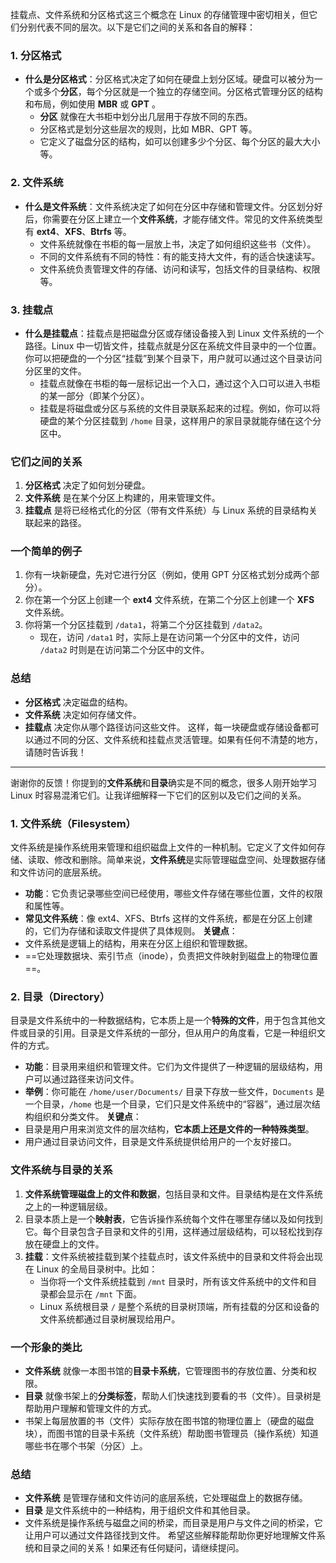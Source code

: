 挂载点、文件系统和分区格式这三个概念在 Linux 的存储管理中密切相关，但它们分别代表不同的层次。以下是它们之间的关系和各自的解释：
### 1. **分区格式**
- **什么是分区格式**：分区格式决定了如何在硬盘上划分区域。硬盘可以被分为一个或多个**分区**，每个分区就是一个独立的存储空间。分区格式管理分区的结构和布局，例如使用 **MBR** 或 **GPT** 。
  - **分区** 就像在大书柜中划分出几层用于存放不同的东西。
  - 分区格式是划分这些层次的规则，比如 MBR、GPT 等。
  - 它定义了磁盘分区的结构，如可以创建多少个分区、每个分区的最大大小等。
### 2. **文件系统**
- **什么是文件系统**：文件系统决定了如何在分区中存储和管理文件。分区划分好后，你需要在分区上建立一个**文件系统**，才能存储文件。常见的文件系统类型有 **ext4**、**XFS**、**Btrfs** 等。
  - 文件系统就像在书柜的每一层放上书，决定了如何组织这些书（文件）。
  - 不同的文件系统有不同的特性：有的能支持大文件，有的适合快速读写。
  - 文件系统负责管理文件的存储、访问和读写，包括文件的目录结构、权限等。
### 3. **挂载点**
- **什么是挂载点**：挂载点是把磁盘分区或存储设备接入到 Linux 文件系统的一个路径。Linux 中一切皆文件，挂载点就是分区在系统文件目录中的一个位置。你可以把硬盘的一个分区“挂载”到某个目录下，用户就可以通过这个目录访问分区里的文件。
  - 挂载点就像在书柜的每一层标记出一个入口，通过这个入口可以进入书柜的某一部分（即某个分区）。
  - 挂载是将磁盘或分区与系统的文件目录联系起来的过程。例如，你可以将硬盘的某个分区挂载到 `/home` 目录，这样用户的家目录就能存储在这个分区中。
### 它们之间的关系
1. **分区格式** 决定了如何划分硬盘。
2. **文件系统** 是在某个分区上构建的，用来管理文件。
3. **挂载点** 是将已经格式化的分区（带有文件系统）与 Linux 系统的目录结构关联起来的路径。
### 一个简单的例子
1. 你有一块新硬盘，先对它进行分区（例如，使用 GPT 分区格式划分成两个部分）。
2. 你在第一个分区上创建一个 **ext4** 文件系统，在第二个分区上创建一个 **XFS** 文件系统。
3. 你将第一个分区挂载到 `/data1`，将第二个分区挂载到 `/data2`。
   - 现在，访问 `/data1` 时，实际上是在访问第一个分区中的文件，访问 `/data2` 时则是在访问第二个分区中的文件。
### 总结
- **分区格式** 决定磁盘的结构。
- **文件系统** 决定如何存储文件。
- **挂载点** 决定你从哪个路径访问这些文件。
这样，每一块硬盘或存储设备都可以通过不同的分区、文件系统和挂载点灵活管理。如果有任何不清楚的地方，请随时告诉我！
---
谢谢你的反馈！你提到的**文件系统**和**目录**确实是不同的概念，很多人刚开始学习 Linux 时容易混淆它们。让我详细解释一下它们的区别以及它们之间的关系。
### 1. **文件系统**（Filesystem）
文件系统是操作系统用来管理和组织磁盘上文件的一种机制。它定义了文件如何存储、读取、修改和删除。简单来说，**文件系统**是实际管理磁盘空间、处理数据存储和文件访问的底层系统。
- **功能**：它负责记录哪些空间已经使用，哪些文件存储在哪些位置，文件的权限和属性等。
- **常见文件系统**：像 ext4、XFS、Btrfs 这样的文件系统，都是在分区上创建的，它们为存储和读取文件提供了具体规则。
**关键点**：
- 文件系统是逻辑上的结构，用来在分区上组织和管理数据。
- ==它处理数据块、索引节点（inode），负责把文件映射到磁盘上的物理位置==。
### 2. **目录**（Directory）
目录是文件系统中的一种数据结构，它本质上是一个**特殊的文件**，用于包含其他文件或目录的引用。目录是文件系统的一部分，但从用户的角度看，它是一种组织文件的方式。
- **功能**：目录用来组织和管理文件。它们为文件提供了一种逻辑的层级结构，用户可以通过路径来访问文件。
- **举例**：你可能在 `/home/user/Documents/` 目录下存放一些文件，`Documents` 是一个目录，`/home` 也是一个目录，它们只是文件系统中的“容器”，通过层次结构组织和分类文件。
**关键点**：
- 目录是用户用来浏览文件的层次结构，**它本质上还是文件的一种特殊类型**。
- 用户通过目录访问文件，目录是文件系统提供给用户的一个友好接口。
### **文件系统与目录的关系**
1. **文件系统管理磁盘上的文件和数据**，包括目录和文件。目录结构是在文件系统之上的一种逻辑层级。
2. 目录本质上是一个**映射表**，它告诉操作系统每个文件在哪里存储以及如何找到它。每个目录包含子目录和文件的引用，这样通过层级结构，可以轻松找到存放在硬盘上的文件。
3. **挂载**：文件系统被挂载到某个挂载点时，该文件系统中的目录和文件将会出现在 Linux 的全局目录树中。比如：
   - 当你将一个文件系统挂载到 `/mnt` 目录时，所有该文件系统中的文件和目录都会显示在 `/mnt` 下面。
   - Linux 系统根目录 `/` 是整个系统的目录树顶端，所有挂载的分区和设备的文件系统都通过目录树展现给用户。
### **一个形象的类比**
- **文件系统** 就像一本图书馆的**目录卡系统**，它管理图书的存放位置、分类和权限。
- **目录** 就像书架上的**分类标签**，帮助人们快速找到要看的书（文件）。目录树是帮助用户理解和管理文件的方式。
- 书架上每层放置的书（文件）实际存放在图书馆的物理位置上（硬盘的磁盘块），而图书馆的目录卡系统（文件系统）帮助图书管理员（操作系统）知道哪些书在哪个书架（分区）上。
### **总结**
- **文件系统** 是管理存储和文件访问的底层系统，它处理磁盘上的数据存储。
- **目录** 是文件系统中的一种结构，用于组织文件和其他目录。
- 文件系统是操作系统与磁盘之间的桥梁，而目录是用户与文件之间的桥梁，它让用户可以通过文件路径找到文件。
希望这些解释能帮助你更好地理解文件系统和目录之间的关系！如果还有任何疑问，请继续提问。